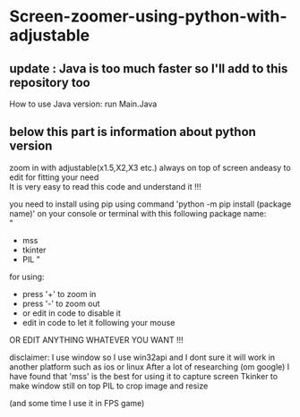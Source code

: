 # Screen-zoomer-using-python-with-adjustable
## update : Java is too much faster so I'll add to this repository too
How to use Java version: run Main.Java 
## below this part is information about python version
zoom in with adjustable(x1.5,X2,X3 etc.) always on top of screen andeasy to edit for fitting your need</br>
It is very easy to read this code and understand it !!!

you need to install using pip using command 'python -m pip install (package name)' on your console or terminal with this following package name:</br>
"
* mss
* tkinter
* PIL
"

for using:
* press '+' to zoom in
* press '-' to zoom out
* or edit in code to disable it
* edit in code to let it following your mouse

OR EDIT ANYTHING WHATEVER YOU WANT !!!


disclaimer:
I use window so I use win32api and I dont sure it will work in another platform such as ios or linux
After a lot of researching (om google) I have found that 'mss' is the best for using it to capture screen
Tkinker to make window still on top
PIL to crop image and resize

(and some time I use it in FPS game)
